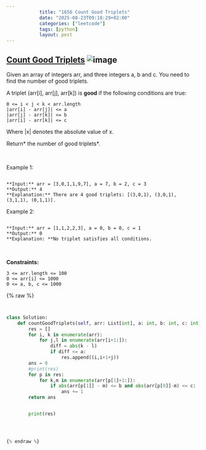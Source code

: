 ```yaml
---
            title: "1656 Count Good Triplets"
            date: "2025-08-23T09:18:29+02:00"
            categories: ["leetcode"]
            tags: [python]
            layout: post
---
```

            
## [Count Good Triplets](https://leetcode.com/problems/count-good-triplets) ![image](https://img.shields.io/badge/Difficulty-Easy-brightgreen)

Given an array of integers arr, and three integers a, b and c. You need to find the number of good triplets.

A triplet (arr[i], arr[j], arr[k]) is **good** if the following conditions are true:

	0 <= i < j < k < arr.length
	|arr[i] - arr[j]| <= a
	|arr[j] - arr[k]| <= b
	|arr[i] - arr[k]| <= c

Where |x| denotes the absolute value of x.

Return* the number of good triplets*.

 

Example 1:

```

**Input:** arr = [3,0,1,1,9,7], a = 7, b = 2, c = 3
**Output:** 4
**Explanation:** There are 4 good triplets: [(3,0,1), (3,0,1), (3,1,1), (0,1,1)].

```

Example 2:

```

**Input:** arr = [1,1,2,2,3], a = 0, b = 0, c = 1
**Output:** 0
**Explanation: **No triplet satisfies all conditions.

```

 

**Constraints:**

	3 <= arr.length <= 100
	0 <= arr[i] <= 1000
	0 <= a, b, c <= 1000

{% raw %}


```python


class Solution:
    def countGoodTriplets(self, arr: List[int], a: int, b: int, c: int) -> int:
        res = []
        for i, k in enumerate(arr):
            for j,l in enumerate(arr[i+1:]):
                diff = abs(k - l)
                if diff <= a:
                    res.append((i,i+1+j))
        ans = 0
        #print(res)
        for p in res:
            for k,m in enumerate(arr[p[1]+1:]):
                if abs(arr[p[1]] - m) <= b and abs(arr[p[0]]-m) <= c:
                    ans += 1
        return ans


        print(res)

        


{% endraw %}
```
